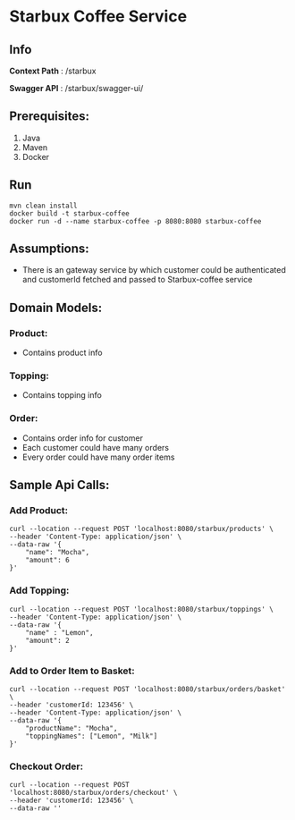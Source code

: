 # Starbux Coffee Service

## Info
**Context Path** : /starbux

**Swagger API** : /starbux/swagger-ui/

## Prerequisites: 
1) Java
2) Maven
3) Docker

## Run
```
mvn clean install
docker build -t starbux-coffee
docker run -d --name starbux-coffee -p 8080:8080 starbux-coffee
```

## Assumptions:
- There is an gateway service by which customer could be authenticated and customerId fetched and passed to Starbux-coffee service

## Domain Models:
### Product:
- Contains product info
### Topping:
- Contains topping info
### Order:
- Contains order info for customer
- Each customer could have many orders
- Every order could have many order items

## Sample Api Calls:
### Add Product:
```
curl --location --request POST 'localhost:8080/starbux/products' \
--header 'Content-Type: application/json' \
--data-raw '{
    "name": "Mocha",
    "amount": 6
}'
```

### Add Topping:
```
curl --location --request POST 'localhost:8080/starbux/toppings' \
--header 'Content-Type: application/json' \
--data-raw '{
    "name" : "Lemon",
    "amount": 2
}'
```

### Add to Order Item to Basket:
```
curl --location --request POST 'localhost:8080/starbux/orders/basket' \
--header 'customerId: 123456' \
--header 'Content-Type: application/json' \
--data-raw '{
    "productName": "Mocha",
    "toppingNames": ["Lemon", "Milk"]
}'
```

### Checkout Order:
```
curl --location --request POST 'localhost:8080/starbux/orders/checkout' \
--header 'customerId: 123456' \
--data-raw ''
```
